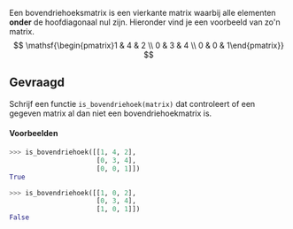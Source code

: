 Een bovendriehoeksmatrix is een vierkante matrix waarbij alle elementen **onder** de hoofdiagonaal nul zijn. Hieronder vind je een voorbeeld van zo'n matrix.
$$
    \mathsf{\begin{pmatrix}1 & 4 & 2 \\ 0 & 3 & 4 \\ 0 & 0 & 1\end{pmatrix}}
$$

## Gevraagd
Schrijf een functie `is_bovendriehoek(matrix)` dat controleert of een gegeven matrix al dan niet een bovendriehoekmatrix is.

#### Voorbeelden

```python
>>> is_bovendriehoek([[1, 4, 2], 
                      [0, 3, 4], 
                      [0, 0, 1]])
True
```

```python
>>> is_bovendriehoek([[1, 0, 2], 
                      [0, 3, 4], 
                      [1, 0, 1]])
False
```